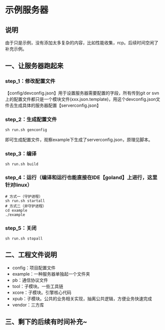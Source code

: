 # 示例服务器

## 说明
由于只是示例，没有添加太多复杂的内容，比如性能收集，rcp。后续时间空闲了补充示例。

## 一、让服务器跑起来
### step_1：修改配置文件
【config/devconfig.json】用于设置服务器需要配置的字段，所有传到git or svn上的配置文件都只是一个模块文件(xxx.json.template)，用这个devconfig.json文件去生成具体的服务器配置【serverconfig.json】

### step_2：生成配置文件

```shell
sh run.sh genconfig
```

即可生成配置文件，观察example下生成了serverconfig.json，原理见脚本。

### step_3：编译

```shell
sh run.sh build
```

### step_4：运行（编译和运行也能直接在IDE【goland】上进行，这里针对linux）

```shell
# 方式一（守护进程）
sh run.sh startall
# 方式二（非守护进程）
cd example
./example
```

### step_5：关闭

```shell
sh run.sh stopall
```



## 二、工程文件说明

* config：项目配置文件
* example：一种服务器单独起一个文件夹
* pb：通信协议文件
* tool：子模块。一些工具链
* xcore：子模块。引擎核心代码
* xpub：子模块。公共的业务相关实现，抽离公共逻辑，方便业务快速完成
* vendor：三方库



## 三、剩下的后续有时间补充~

